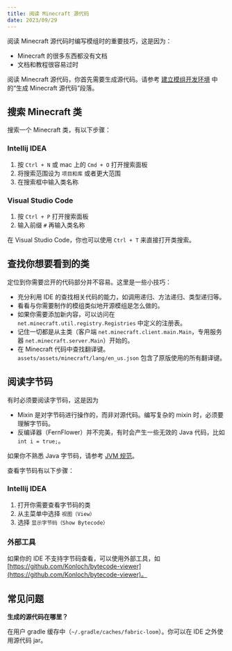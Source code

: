 ```yaml
---
title: 阅读 Minecraft 源代码
date: 2023/09/29
---
```


阅读 Minecraft 源代码时编写模组时的重要技巧，这是因为：

- Minecraft 的很多东西都没有文档
- 文档和教程很容易过时

阅读 Minecraft 源代码，你首先需要生成源代码。请参考 [建立模组开发环境](/docs/fabric/install/1.md) 中的“生成 Minecraft
源代码”段落。

## 搜索 Minecraft 类

搜索一个 Minecraft 类，有以下步骤：

### Intellij IDEA

1. 按 `Ctrl + N` 或 mac 上的 `Cmd + O` 打开搜索面板
2. 将搜索范围设为 `项目和库` 或者更大范围
3. 在搜索框中输入类名称

### Visual Studio Code

1. 按 `Ctrl + P` 打开搜索面板
2. 输入前缀 `#` 再输入类名称

在 Visual Studio Code，你也可以使用 `Ctrl + T` 来直接打开类搜索。

## 查找你想要看到的类

定位到你需要岔开的代码部分并不容易。这里是一些小技巧：

- 充分利用 IDE 的查找相关代码的能力，如调用递归、方法递归、类型递归等。
- 看看与你需要制作的模组类似地开源模组是怎么做的。
- 如果你需要添加新内容，可以访问在 `net.minecraft.util.registry.Registries` 中定义的注册表。
- 记住一切都是从主类（客户端 `net.minecraft.client.main.Main`，专用服务器 `net.minecraft.server.Main`）开始的。
- 在 Minecraft 代码中查找翻译键。`assets/assets/minecraft/lang/en_us.json` 包含了原版使用的所有翻译键。

## 阅读字节码

有时必须要阅读字节码，这是因为

- Mixin 是对字节码进行操作的，而非对源代码。编写复杂的 mixin 时，必须要理解字节码。
- 反编译器（FernFlower）并不完美，有时会产生一些无效的 Java 代码，比如 `int i = true;`。

如果你不熟悉 Java 字节码，请参考 [JVM 规范](https://docs.oracle.com/javase/specs/jvms/se17/html/jvms-6.html)。

查看字节码有以下步骤：

### Intellij IDEA

1. 打开你需要查看字节码的类
2. 从主菜单中选择 `视图（View）`
3. 选择 `显示字节码（Show Bytecode）`

### 外部工具
如果你的 IDE
不支持字节码查看，可以使用外部工具，如 [https://github.com/Konloch/bytecode-viewer](https://github.com/Konloch/bytecode-viewer)。

## 常见问题

**生成的源代码在哪里？**

在用户 gradle 缓存中（`~/.gradle/caches/fabric-loom`）。你可以在 IDE 之外使用源代码 jar。
